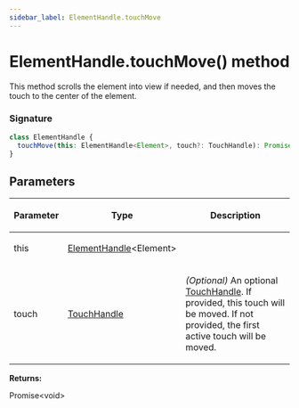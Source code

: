 ```yaml
---
sidebar_label: ElementHandle.touchMove
---
```


# ElementHandle.touchMove() method

This method scrolls the element into view if needed, and then moves the touch to the center of the element.

### Signature

```typescript
class ElementHandle {
  touchMove(this: ElementHandle<Element>, touch?: TouchHandle): Promise<void>;
}
```

## Parameters

<table><thead><tr><th>

Parameter

</th><th>

Type

</th><th>

Description

</th></tr></thead>
<tbody><tr><td>

this

</td><td>

[ElementHandle](./puppeteer.elementhandle.md)&lt;Element&gt;

</td><td>

</td></tr>
<tr><td>

touch

</td><td>

[TouchHandle](./puppeteer.touchhandle.md)

</td><td>

_(Optional)_ An optional [TouchHandle](./puppeteer.touchhandle.md). If provided, this touch will be moved. If not provided, the first active touch will be moved.

</td></tr>
</tbody></table>

**Returns:**

Promise&lt;void&gt;
